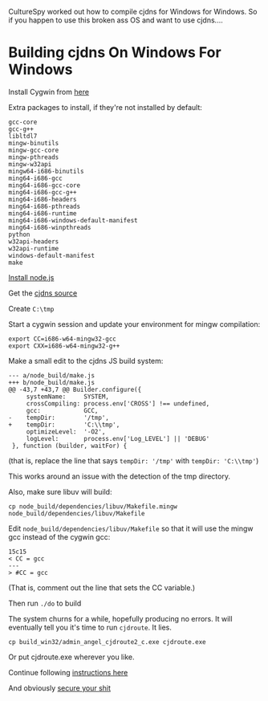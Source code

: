 CultureSpy worked out how to compile cjdns for Windows for Windows. So if you happen to use this broken ass OS and want to use cjdns....

# Building cjdns On Windows For Windows


Install Cygwin from [here](https://cygwin.com/install.html)

Extra packages to install, if they're not installed by default:

```
gcc-core
gcc-g++
libltdl7
mingw-binutils
mingw-gcc-core
mingw-pthreads
mingw-w32api
mingw64-i686-binutils
ming64-i686-gcc
ming64-i686-gcc-core
ming64-i686-gcc-g++
ming64-i686-headers
ming64-i686-pthreads
ming64-i686-runtime
ming64-i686-windows-default-manifest
ming64-i686-winpthreads
python
w32api-headers
w32api-runtime
windows-default-manifest
make
```

[Install node.js](https://nodejs.org/download/)


Get the [cjdns source](https://github.com/cjdelisle/cjdns)


Create `C:\tmp`

Start a cygwin session and update your environment for mingw compilation:

```
export CC=i686-w64-mingw32-gcc
export CXX=i686-w64-mingw32-g++
```

Make a small edit to the cjdns JS build system:

```
--- a/node_build/make.js
+++ b/node_build/make.js
@@ -43,7 +43,7 @@ Builder.configure({
     systemName:     SYSTEM,
     crossCompiling: process.env['CROSS'] !== undefined,
     gcc:            GCC,
-    tempDir:        '/tmp',
+    tempDir:        'C:\\tmp',
     optimizeLevel:  '-O2',
     logLevel:       process.env['Log_LEVEL'] || 'DEBUG'
 }, function (builder, waitFor) {
```
(that is, replace the line that says `tempDir: '/tmp'` with `tempDir: 'C:\\tmp'`)

This works around an issue with the detection of the tmp directory.

Also, make sure libuv will build:

`cp node_build/dependencies/libuv/Makefile.mingw node_build/dependencies/libuv/Makefile`

Edit `node_build/dependencies/libuv/Makefile` so that it will use the mingw gcc instead of the cygwin gcc:

```
15c15
< CC = gcc
---
> #CC = gcc
```

(That is, comment out the line that sets the CC variable.)

Then run `./do` to build

The system churns for a while, hopefully producing no errors. It will eventually tell you it's time to run `cjdroute`. It lies.

`cp build_win32/admin_angel_cjdroute2_c.exe cjdroute.exe`

Or put cjdroute.exe wherever you like.

Continue following [instructions here](../windows.md#run-time-dependencies)

And obviously [secure your shit](windows-firewall.md)
